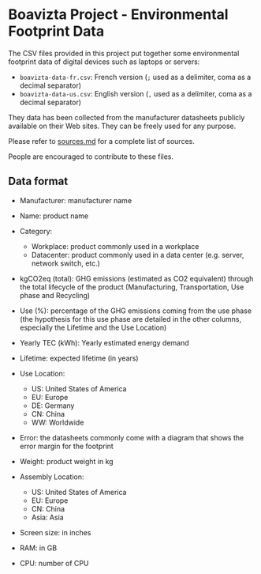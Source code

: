 # Boavizta Project - Environmental Footprint Data

The CSV files provided in this project put together some environmental footprint data of digital
devices such as laptops or servers:

* `boavizta-data-fr.csv`: French version (`;` used as a delimiter, coma as a decimal separator)
* `boavizta-data-us.csv`: English version (`,` used as a delimiter, coma as a decimal separator)

They data has been collected from the manufacturer datasheets publicly available on their Web sites.
They can be freely used for any purpose.

Please refer to [sources.md](sources.md) for a complete list of sources.

People are encouraged to contribute to these files.

## Data format

* Manufacturer: manufacturer name
* Name: product name
* Category:
  * Workplace: product commonly used in a workplace
  * Datacenter: product commonly used in a data center (e.g. server, network switch, etc.)
* kgCO2eq (total): GHG emissions (estimated as CO2 equivalent) through the total lifecycle of the product (Manufacturing, Transportation, Use phase and Recycling)
* Use (%): percentage of the GHG emissions coming from the use phase (the hypothesis for this use phase
  are detailed in the other columns, especially the Lifetime and the Use Location)
* Yearly TEC (kWh): Yearly estimated energy demand
* Lifetime: expected lifetime (in years)
* Use Location:
  * US: United States of America
  * EU: Europe
  * DE: Germany
  * CN: China
  * WW: Worldwide

* Error: the datasheets commonly come with a diagram that shows the error margin for the footprint
* Weight: product weight in kg
* Assembly Location:
  * US: United States of America
  * EU: Europe
  * CN: China
  * Asia: Asia

* Screen size: in inches
* RAM: in GB
* CPU: number of CPU
